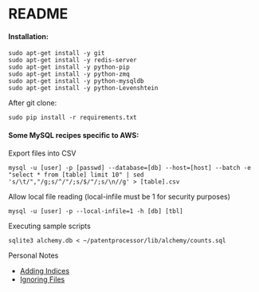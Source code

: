 README
======

#### Installation:

```
sudo apt-get install -y git
sudo apt-get install -y redis-server
sudo apt-get install -y python-pip
sudo apt-get install -y python-zmq
sudo apt-get install -y python-mysqldb
sudo apt-get install -y python-Levenshtein
```

After git clone:

```
sudo pip install -r requirements.txt
```

#### Some MySQL recipes specific to AWS:

Export files into CSV

```
mysql -u [user] -p [passwd] --database=[db] --host=[host] --batch -e "select * from [table] limit 10" | sed 's/\t/","/g;s/^/"/;s/$/"/;s/\n//g' > [table].csv
```

Allow local file reading (local-infile must be 1 for security purposes)

```
mysql -u [user] -p --local-infile=1 -h [db] [tbl]
```


Executing sample scripts

    sqlite3 alchemy.db < ~/patentprocessor/lib/alchemy/counts.sql

Personal Notes

  * [Adding Indices](http://stackoverflow.com/questions/6626810/multiple-columns-index-when-using-the-declarative-orm-extension-of-sqlalchemy)
  * [Ignoring Files](https://help.github.com/articles/ignoring-files)
